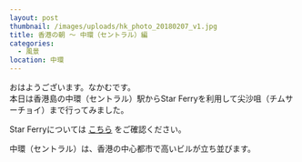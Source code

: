 ```yaml
---
layout: post
thumbnail: /images/uploads/hk_photo_20180207_v1.jpg
title: 香港の朝 〜 中環（セントラル）編
categories:
  - 風景
location: 中環
---
```

おはようございます。なかむです。\
本日は香港島の中環（セントラル）駅からStar Ferryを利用して尖沙咀（チムサーチョイ）まで行ってみました。

Star Ferryについては [こちら](http://www.starferry.com.hk/en/Fares) をご確認ください。

中環（セントラル）は、香港の中心都市で高いビルが立ち並びます。
